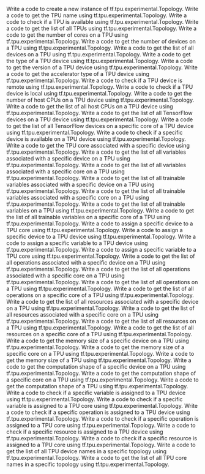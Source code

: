 Write a code to create a new instance of tf.tpu.experimental.Topology.
Write a code to get the TPU name using tf.tpu.experimental.Topology.
Write a code to check if a TPU is available using tf.tpu.experimental.Topology.
Write a code to get the list of all TPUs using tf.tpu.experimental.Topology.
Write a code to get the number of cores on a TPU using tf.tpu.experimental.Topology.
Write a code to get the number of devices on a TPU using tf.tpu.experimental.Topology.
Write a code to get the list of all devices on a TPU using tf.tpu.experimental.Topology.
Write a code to get the type of a TPU device using tf.tpu.experimental.Topology.
Write a code to get the version of a TPU device using tf.tpu.experimental.Topology.
Write a code to get the accelerator type of a TPU device using tf.tpu.experimental.Topology.
Write a code to check if a TPU device is remote using tf.tpu.experimental.Topology.
Write a code to check if a TPU device is local using tf.tpu.experimental.Topology.
Write a code to get the number of host CPUs on a TPU device using tf.tpu.experimental.Topology.
Write a code to get the list of all host CPUs on a TPU device using tf.tpu.experimental.Topology.
Write a code to get the list of all TensorFlow devices on a TPU device using tf.tpu.experimental.Topology.
Write a code to get the list of all TensorFlow devices on a specific core of a TPU device using tf.tpu.experimental.Topology.
Write a code to check if a specific device is available on a TPU device using tf.tpu.experimental.Topology.
Write a code to get the TPU core associated with a specific device using tf.tpu.experimental.Topology.
Write a code to get the list of all variables associated with a specific device on a TPU using tf.tpu.experimental.Topology.
Write a code to get the list of all variables associated with a specific core on a TPU using tf.tpu.experimental.Topology.
Write a code to get the list of all trainable variables associated with a specific device on a TPU using tf.tpu.experimental.Topology.
Write a code to get the list of all trainable variables associated with a specific core on a TPU using tf.tpu.experimental.Topology.
Write a code to get the list of all trainable variables on a TPU using tf.tpu.experimental.Topology.
Write a code to get the list of all trainable variables on a specific core of a TPU using tf.tpu.experimental.Topology.
Write a code to assign a specific device to a TPU core using tf.tpu.experimental.Topology.
Write a code to assign a specific device to a TPU device using tf.tpu.experimental.Topology.
Write a code to assign a specific variable to a TPU device using tf.tpu.experimental.Topology.
Write a code to assign a specific variable to a TPU core using tf.tpu.experimental.Topology.
Write a code to get the list of all operations associated with a specific device on a TPU using tf.tpu.experimental.Topology.
Write a code to get the list of all operations associated with a specific core on a TPU using tf.tpu.experimental.Topology.
Write a code to get the list of all operations on a TPU using tf.tpu.experimental.Topology.
Write a code to get the list of all operations on a specific core of a TPU using tf.tpu.experimental.Topology.
Write a code to get the list of all resources associated with a specific device on a TPU using tf.tpu.experimental.Topology.
Write a code to get the list of all resources associated with a specific core on a TPU using tf.tpu.experimental.Topology.
Write a code to get the list of all resources on a TPU using tf.tpu.experimental.Topology.
Write a code to get the list of all resources on a specific core of a TPU using tf.tpu.experimental.Topology.
Write a code to get the memory size of a specific device on a TPU using tf.tpu.experimental.Topology.
Write a code to get the memory size of a specific core on a TPU using tf.tpu.experimental.Topology.
Write a code to get the memory size of a TPU using tf.tpu.experimental.Topology.
Write a code to get the computation shape of a specific device on a TPU using tf.tpu.experimental.Topology.
Write a code to get the computation shape of a specific core on a TPU using tf.tpu.experimental.Topology.
Write a code to get the computation shape of a TPU using tf.tpu.experimental.Topology.
Write a code to check if a specific variable is assigned to a TPU device using tf.tpu.experimental.Topology.
Write a code to check if a specific variable is assigned to a TPU core using tf.tpu.experimental.Topology.
Write a code to check if a specific operation is assigned to a TPU device using tf.tpu.experimental.Topology.
Write a code to check if a specific operation is assigned to a TPU core using tf.tpu.experimental.Topology.
Write a code to check if a specific resource is assigned to a TPU device using tf.tpu.experimental.Topology.
Write a code to check if a specific resource is assigned to a TPU core using tf.tpu.experimental.Topology.
Write a code to get the list of all TPU device names in a specific topology using tf.tpu.experimental.Topology.
Write a code to get the list of all TPU core names in a specific topology using tf.tpu.experimental.Topology.